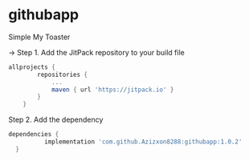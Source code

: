 # githubapp
Simple My Toaster

-> Step 1. Add the JitPack repository to your build file
```gradle
allprojects {
		repositories {
			...
			maven { url 'https://jitpack.io' }
		}
	}
  ```
  
  Step 2. Add the dependency
  ```gradle
  dependencies {
	        implementation 'com.github.Azizxon8288:githubapp:1.0.2'
	}
  ```
